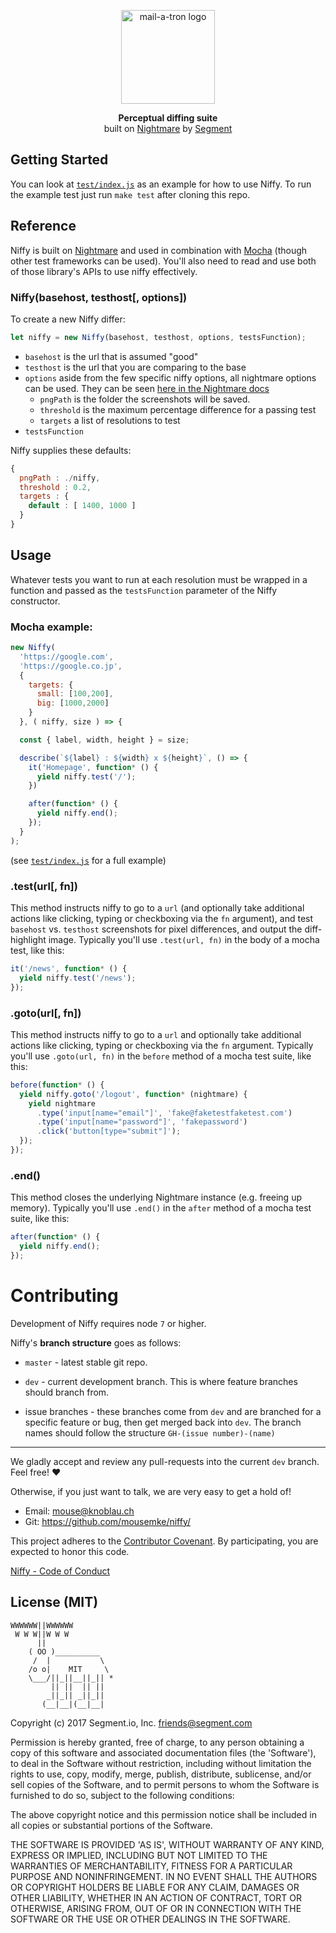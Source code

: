 <p align="center"><img alt="mail-a-tron logo" src="http://i.imgur.com/xv9y0Te.png" width="150"></p>
<p align="center">
<strong>Perceptual diffing suite</strong>
<br>
built on <a href="https://github.com/segmentio/nightmare">Nightmare</a> by <a href="https://segment.com">Segment</a>
</p>

## Getting Started
You can look at [`test/index.js`](https://github.com/segmentio/niffy/blob/master/test/index.js) as an example for how to use Niffy. To run the example test just run `make test` after cloning this repo.

## Reference
Niffy is built on [Nightmare](https://github.com/segmentio/nightmare) and used in combination with [Mocha](https://mochajs.org/) (though other test frameworks can be used). You'll also need to read and use both of those library's APIs to use niffy effectively.

### Niffy(basehost, testhost[, options])
To create a new Niffy differ:

```js
let niffy = new Niffy(basehost, testhost, options, testsFunction);
```

* `basehost` is the url that is assumed "good"
* `testhost` is the url that you are comparing to the base
* `options` aside from the few specific niffy options, all nightmare options can be used. They can be seen [here in the Nightmare docs](https://github.com/segmentio/nightmare#nightmareoptions)
  * `pngPath` is the folder the screenshots will be saved.
  * `threshold` is the maximum percentage difference for a passing test
  * `targets` a list of resolutions to test
* `testsFunction`

Niffy supplies these defaults:

```js
{
  pngPath : ./niffy,
  threshold : 0.2,
  targets : {
    default : [ 1400, 1000 ]
  }
}
```

## Usage

Whatever tests you want to run at each resolution must be wrapped in a function  and passed as the `testsFunction` parameter of the Niffy constructor.

### Mocha example:

```js
new Niffy(
  'https://google.com',
  'https://google.co.jp',
  {
    targets: {
      small: [100,200],
      big: [1000,2000]
    }
  }, ( niffy, size ) => {

  const { label, width, height } = size;

  describe(`${label} : ${width} x ${height}`, () => {
    it('Homepage', function* () {
      yield niffy.test('/');
    })

    after(function* () {
      yield niffy.end();
    });
  }
);
```

(see [`test/index.js`](https://github.com/mousemke/niffy/blob/master/test/index.js) for a full example)

### .test(url[, fn])
This method instructs niffy to go to a `url` (and optionally take additional actions like clicking, typing or checkboxing via the `fn` argument), and test `basehost` vs. `testhost` screenshots for pixel differences, and output the diff-highlight image. Typically you'll use `.test(url, fn)` in the body of a mocha test, like this:

```js
it('/news', function* () {
  yield niffy.test('/news');
});
```

### .goto(url[, fn])
This method instructs niffy to go to a `url` and optionally take additional actions like clicking, typing or checkboxing via the `fn` argument. Typically you'll use `.goto(url, fn)` in the `before` method of a mocha test suite, like this:

```js
before(function* () {
  yield niffy.goto('/logout', function* (nightmare) {
    yield nightmare
      .type('input[name="email"]', 'fake@faketestfaketest.com')
      .type('input[name="password"]', 'fakepassword')
      .click('button[type="submit"]');
  });
});
```

### .end()
This method closes the underlying Nightmare instance (e.g. freeing up memory). Typically you'll use `.end()` in the `after` method of a mocha test suite, like this:

```js
after(function* () {
  yield niffy.end();
});
```

Contributing
============

Development of Niffy requires node `7` or higher.

Niffy's **branch structure** goes as follows:

+ `master` - latest stable git repo.

+ `dev` - current development branch.  This is where feature branches should branch from.

+ issue branches - these branches come from `dev` and are branched for a specific feature or bug, then get merged back into `dev`.  The branch names should follow the structure `GH-(issue number)-(name)`

-----

We gladly accept and review any pull-requests into the current `dev` branch. Feel free! :heart:

Otherwise, if you just want to talk, we are very easy to get a hold of!

+ Email:          [mouse@knoblau.ch](mailto:mouse@knoblau.ch)
+ Git:            <a href="https://github.com/mousemke/niffy/" target="_blank">https://github.com/mousemke/niffy/</a>


This project adheres to the [Contributor Covenant](http://contributor-covenant.org/). By participating, you are expected to honor this code.

[Niffy - Code of Conduct](https://github.com/mousemke/niffy/blob/master/CODE_OF_CONDUCT.md)


## License (MIT)

```
WWWWWW||WWWWWW
 W W W||W W W
      ||
    ( OO )__________
     /  |           \
    /o o|    MIT     \
    \___/||_||__||_|| *
         || ||  || ||
        _||_|| _||_||
       (__|__|(__|__|
```
Copyright (c) 2017 Segment.io, Inc. friends@segment.com

Permission is hereby granted, free of charge, to any person obtaining a copy of this software and associated documentation files (the 'Software'), to deal in the Software without restriction, including without limitation the rights to use, copy, modify, merge, publish, distribute, sublicense, and/or sell copies of the Software, and to permit persons to whom the Software is furnished to do so, subject to the following conditions:

The above copyright notice and this permission notice shall be included in all copies or substantial portions of the Software.

THE SOFTWARE IS PROVIDED 'AS IS', WITHOUT WARRANTY OF ANY KIND, EXPRESS OR IMPLIED, INCLUDING BUT NOT LIMITED TO THE WARRANTIES OF MERCHANTABILITY, FITNESS FOR A PARTICULAR PURPOSE AND NONINFRINGEMENT. IN NO EVENT SHALL THE AUTHORS OR COPYRIGHT HOLDERS BE LIABLE FOR ANY CLAIM, DAMAGES OR OTHER LIABILITY, WHETHER IN AN ACTION OF CONTRACT, TORT OR OTHERWISE, ARISING FROM, OUT OF OR IN CONNECTION WITH THE SOFTWARE OR THE USE OR OTHER DEALINGS IN THE SOFTWARE.
